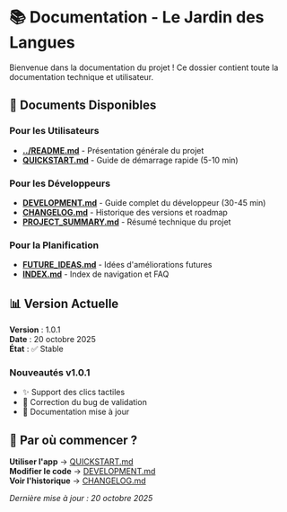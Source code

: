 # 📚 Documentation - Le Jardin des Langues

Bienvenue dans la documentation du projet ! Ce dossier contient toute la documentation technique et utilisateur.

## 📖 Documents Disponibles

### Pour les Utilisateurs
- **[../README.md](../README.md)** - Présentation générale du projet
- **[QUICKSTART.md](QUICKSTART.md)** - Guide de démarrage rapide (5-10 min)

### Pour les Développeurs
- **[DEVELOPMENT.md](DEVELOPMENT.md)** - Guide complet du développeur (30-45 min)
- **[CHANGELOG.md](CHANGELOG.md)** - Historique des versions et roadmap
- **[PROJECT_SUMMARY.md](PROJECT_SUMMARY.md)** - Résumé technique du projet

### Pour la Planification
- **[FUTURE_IDEAS.md](FUTURE_IDEAS.md)** - Idées d'améliorations futures
- **[INDEX.md](INDEX.md)** - Index de navigation et FAQ

## 📊 Version Actuelle

**Version** : 1.0.1  
**Date** : 20 octobre 2025  
**État** : ✅ Stable

### Nouveautés v1.0.1
- ✨ Support des clics tactiles
- 🐛 Correction du bug de validation
- 📝 Documentation mise à jour

## 🚀 Par où commencer ?

**Utiliser l'app** → [QUICKSTART.md](QUICKSTART.md)  
**Modifier le code** → [DEVELOPMENT.md](DEVELOPMENT.md)  
**Voir l'historique** → [CHANGELOG.md](CHANGELOG.md)

*Dernière mise à jour : 20 octobre 2025*
